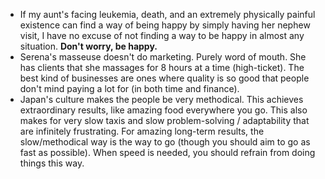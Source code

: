 
- If my aunt's facing leukemia, death, and an extremely physically painful existence can find a way of being happy by simply having her nephew visit, I have no excuse of not finding a way to be happy in almost any situation. **Don't worry, be happy.**
- Serena's masseuse doesn't do marketing. Purely word of mouth. She has clients that she massages for 8 hours at a time (high-ticket). The best kind of businesses are ones where quality is so good that people don't mind paying a lot for (in both time and finance).
- Japan's culture makes the people be very methodical. This achieves extraordinary results, like amazing food everywhere you go. This also makes for very slow taxis and slow problem-solving / adaptability that are infinitely frustrating. For amazing long-term results, the slow/methodical way is the way to go (though you should aim to go as fast as possible). When speed is needed, you should refrain from doing things this way.